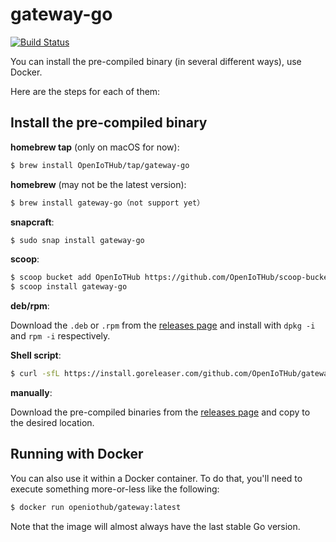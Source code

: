 # gateway-go
[![Build Status](https://travis-ci.org/OpenIoTHub/gateway-go.svg?branch=master)](https://travis-ci.org/OpenIoTHub/gateway-go)

You can install the pre-compiled binary (in several different ways),
use Docker.

Here are the steps for each of them:

## Install the pre-compiled binary

**homebrew tap** (only on macOS for now):

```sh
$ brew install OpenIoTHub/tap/gateway-go
```

**homebrew** (may not be the latest version):

```sh
$ brew install gateway-go（not support yet）
```

**snapcraft**:

```sh
$ sudo snap install gateway-go
```

**scoop**:

```sh
$ scoop bucket add OpenIoTHub https://github.com/OpenIoTHub/scoop-bucket.git
$ scoop install gateway-go
```

**deb/rpm**:

Download the `.deb` or `.rpm` from the [releases page](./releases) and
install with `dpkg -i` and `rpm -i` respectively.

**Shell script**:

```sh
$ curl -sfL https://install.goreleaser.com/github.com/OpenIoTHub/gateway-go.sh | sh
```

**manually**:

Download the pre-compiled binaries from the [releases page](./releases) and
copy to the desired location.

## Running with Docker

You can also use it within a Docker container. To do that, you'll need to
execute something more-or-less like the following:

```sh
$ docker run openiothub/gateway:latest
```

Note that the image will almost always have the last stable Go version.

